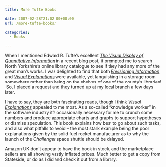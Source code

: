 ```yaml
---
title: More Tufte Books

date: 2007-02-28T21:02:00+00:00
url: /more-tufte-books/

categories:
  - Books

---
```

When I mentioned Edward R. Tufte’s excellent _[The Visual Display of Quantitative Information][1]_ in a recent blog post, it prompted me to search North Yorkshire’s online library catalogue to see if they had any more of the great man’s works. I was delighted to find that both _[Envisioning Information][2]_ and _[Visual Explanations][3]_ were available, yet languishing in a storage room somewhere rather than being on the shelves of one of the county’s libraries!  So, I placed a request and they turned up at my local branch a few days later.

I have to say, they are both fascinating reads, though I think _[Visual Explanations][3]_ appealed to me most. As a so-called &#8220;knowledge worker&#8221; in the software industry it’s occasionally necessary for me to crunch some numbers and produce appropriate charts and graphs to support hypotheses or dismiss speculation. This book explains how best to go about such tasks, and also what pitfalls to avoid &#8211; the most stark example being the poor explanations given by the solid fuel rocket manufacturer as to why the launch of the _Challenger_ space shuttle should be delayed.

Amazon UK don’t appear to have the book in stock, and the marketplace sellers are all showing vastly inflated prices. Much better to get a copy from Stateside, or do as I did and check it out from a library.

 [1]: http://www.amazon.co.uk/gp/product/0961392142?ie=UTF8&tag=ianesbl-21&linkCode=as2&camp=1634&creative=6738&creativeASIN=0961392142
 [2]: http://www.amazon.co.uk/gp/product/0961392118?ie=UTF8&tag=ianesbl-21&linkCode=as2&camp=1634&creative=6738&creativeASIN=0961392118
 [3]: http://www.amazon.co.uk/gp/product/0961392126?ie=UTF8&tag=ianesbl-21&linkCode=as2&camp=1634&creative=6738&creativeASIN=0961392126